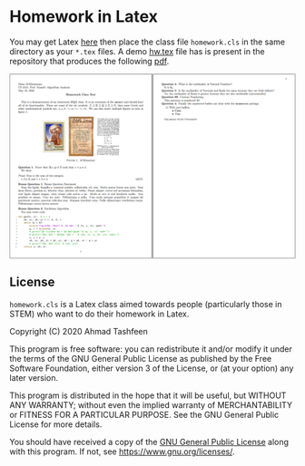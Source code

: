 # Homework in Latex

You may get Latex [here]((https://tug.org/texlive/)) then place the class file `homework.cls` in the same directory as your `*.tex` files. A demo [hw.tex](hw.tex) file has is present in the repository that produces the following [pdf](hw.pdf).

<img src="./media/screenshot.png" align="center" />

## License

`homework.cls` is a Latex class aimed towards people (particularly those in STEM) who want to do their homework in Latex.

Copyright (C) 2020  Ahmad Tashfeen

This program is free software: you can redistribute it and/or modify
it under the terms of the GNU General Public License as published by
the Free Software Foundation, either version 3 of the License, or
(at your option) any later version.

This program is distributed in the hope that it will be useful,
but WITHOUT ANY WARRANTY; without even the implied warranty of
MERCHANTABILITY or FITNESS FOR A PARTICULAR PURPOSE.  See the
GNU General Public License for more details.

You should have received a copy of the [GNU General Public License](COPYING)
along with this program.  If not, see <https://www.gnu.org/licenses/>.
